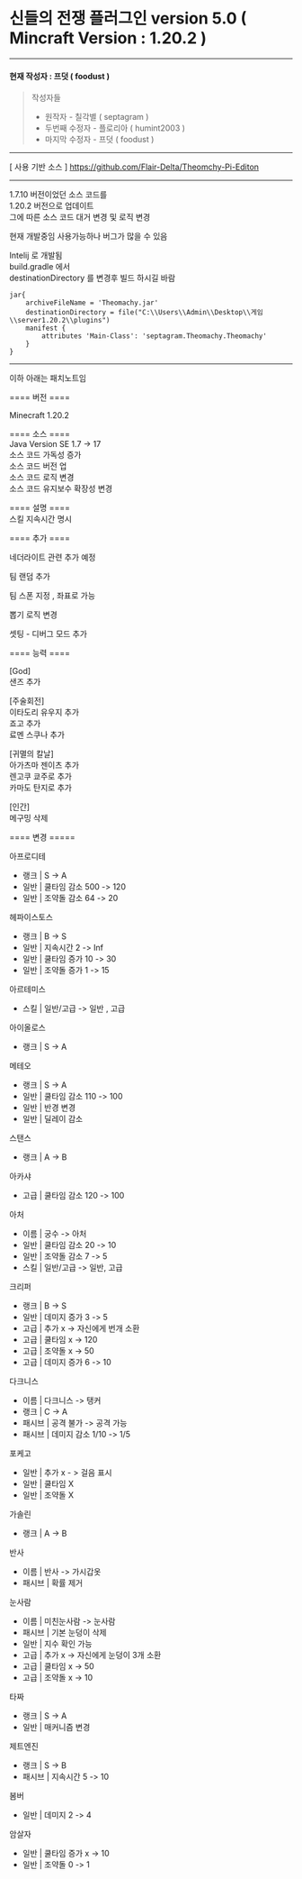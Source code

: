 신들의 전쟁 플러그인 version 5.0 ( Mincraft Version : 1.20.2 )
===========================================
* * *
#### 현재 작성자 :  프덧 ( foodust )

> 작성자들
> - 원작자 - 칠각별 ( septagram )
> - 두번째 수정자 - 플로리아 ( humint2003 )
> - 마지막 수정자 - 프덧 ( foodust )

* * * 
[ 사용 기반 소스 ] <https://github.com/Flair-Delta/Theomchy-Pi-Editon>
* * *
 
1.7.10 버전이었던 소스 코드를   
1.20.2 버전으로 업데이트   
그에 따른 소스 코드 대거 변경 및 로직 변경

현재 개발중임 
사용가능하나 버그가 많을 수 있음

Intelij 로 개발됨   
build.gradle 에서   
destinationDirectory 를 변경후 빌드 하시길 바람
```
jar{
    archiveFileName = 'Theomachy.jar'
    destinationDirectory = file("C:\\Users\\Admin\\Desktop\\게임\\server1.20.2\\plugins")
    manifest {
        attributes 'Main-Class': 'septagram.Theomachy.Theomachy'
    }
}
```


* * *
이하 아래는 패치노트임


==== 버전 ====

Minecraft 1.20.2

==== 소스 ====  
Java Version SE 1.7 -> 17   
소스 코드 가독성 증가   
소스 코드 버전 업   
소스 코드 로직 변경   
소스 코드 유지보수 확장성 변경   


==== 설명 ====   
스킬 지속시간 명시


==== 추가 ====

네더라이트 관련 추가 예정

팀 랜덤 추가

팀 스폰 지정 , 좌표로 가능

뽑기 로직 변경

셋팅 - 디버그 모드 추가

==== 능력 ====

[God]   
샌즈 추가

[주술회전]   
이타도리 유우지 추가   
죠고 추가   
료멘 스쿠나 추가   

[귀멸의 칼날]   
아가츠마 젠이츠 추가   
렌고쿠 쿄주로 추가   
카마도 탄지로 추가

[인간]   
메구밍 삭제

==== 변경 =====

아프로디테
- 랭크	| S -> A
- 일반	| 쿨타임 감소 500 -> 120
- 일반	| 조약돌 감소 64 -> 20

헤파이스토스
- 랭크	| B -> S
- 일반	| 지속시간 2 -> Inf
- 일반	| 쿨타임 증가 10 -> 30
- 일반	| 조약돌 증가 1 -> 15

아르테미스
- 스킬	| 일반/고급 -> 일반 , 고급

아이올로스
- 랭크	| S -> A

메테오
- 랭크	| S -> A
- 일반	| 쿨타임 감소 110 -> 100
- 일반	| 반경 변경
- 일반	| 딜레이 감소

스탠스
- 랭크	| A -> B

아카샤
- 고급	| 쿨타임 감소 120 -> 100

아처
- 이름	| 궁수 -> 아처
- 일반	| 쿨타임 감소 20 -> 10
- 일반	| 조약돌 감소 7 -> 5
- 스킬	| 일반/고급 -> 일반, 고급

크리퍼
- 랭크	| B -> S
- 일반	| 데미지 증가 3 -> 5
- 고급	| 추가  x -> 자신에게 번개 소환
- 고급	| 쿨타임 x -> 120
- 고급	| 조약돌 x -> 50
- 고급	| 데미지 증가 6 -> 10

다크니스
- 이름	| 다크니스 -> 탱커
- 랭크	| C -> A
- 패시브	| 공격 불가 -> 공격 가능
- 패시브	| 데미지 감소 1/10 -> 1/5

포케고
- 일반	| 추가 x - > 걸음 표시
- 일반	| 쿨타임 X
- 일반	| 조약돌 X

가솔린
- 랭크	| A -> B

반사
- 이름	| 반사 -> 가시갑옷
- 패시브	| 확률 제거

눈사람
- 이름	| 미친눈사람 -> 눈사람
- 패시브	| 기본 눈덩이 삭제
- 일반	| 지수 확인 가능
- 고급	| 추가 x -> 자신에게 눈덩이 3개 소환
- 고급	| 쿨타임 x -> 50
- 고급	| 조약돌 x -> 10

타짜
- 랭크	| S -> A
- 일반	| 매커니즘 변경

제트엔진
- 랭크	| S -> B
- 패시브	| 지속시간 5 -> 10

봄버
- 일반	| 데미지 2 -> 4

암살자
- 일반   | 쿨타임 증가 x -> 10
- 일반   | 조약돌 0 -> 1




